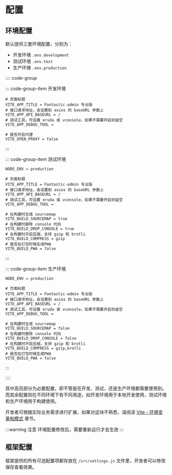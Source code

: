 # 配置

## 环境配置

默认提供三套环境配置，分别为：

- 开发环境 `.env.development`
- 测试环境 `.env.test`
- 生产环境 `.env.production`

:::: code-group

::: code-group-item 开发环境
```dot:no-line-numbers {1-6}
# 页面标题
VITE_APP_TITLE = Fantastic-admin 专业版
# 接口请求地址，会设置到 axios 的 baseURL 参数上
VITE_APP_API_BASEURL = /
# 调试工具，可设置 eruda 或 vconsole，如果不需要开启则留空
VITE_APP_DEBUG_TOOL =

# 是否开启代理
VITE_OPEN_PROXY = false
```
:::

::: code-group-item 测试环境
```dot:no-line-numbers {3-8}
NODE_ENV = production

# 页面标题
VITE_APP_TITLE = Fantastic-admin 专业版
# 接口请求地址，会设置到 axios 的 baseURL 参数上
VITE_APP_API_BASEURL = /
# 调试工具，可设置 eruda 或 vconsole，如果不需要开启则留空
VITE_APP_DEBUG_TOOL =

# 在构建时生成 sourcemap
VITE_BUILD_SOURCEMAP = true
# 在构建时删除 console 代码
VITE_BUILD_DROP_CONSOLE = true
# 在构建时开启压缩，支持 gzip 和 brotli
VITE_BUILD_COMPRESS = gzip
# 是否在打包时候生成PWA
VITE_BUILD_PWA = false
```
:::

::: code-group-item 生产环境
```dot:no-line-numbers {3-8}
NODE_ENV = production

# 页面标题
VITE_APP_TITLE = Fantastic-admin 专业版
# 接口请求地址，会设置到 axios 的 baseURL 参数上
VITE_APP_API_BASEURL = /
# 调试工具，可设置 eruda 或 vconsole，如果不需要开启则留空
VITE_APP_DEBUG_TOOL =

# 在构建时生成 sourcemap
VITE_BUILD_SOURCEMAP = false
# 在构建时删除 console 代码
VITE_BUILD_DROP_CONSOLE = false
# 在构建时开启压缩，支持 gzip 和 brotli
VITE_BUILD_COMPRESS = gzip,brotli
# 是否在打包时候生成PWA
VITE_BUILD_PWA = false
```
:::

::::

其中高亮部分为必要配置，即不管是在开发、测试，还是生产环境都需要使用到。而其余配置则在不同环境下有不同用途，如开发环境用于本地开发使用，测试环境和生产环境用于构建使用。

开发者可根据实际业务需求进行扩展，如果对这块不熟悉，请阅读 [Vite - 环境变量和模式](https://cn.vitejs.dev/guide/env-and-mode.html) 章节。

:::warning 注意
环境配置修改后，需要重新运行才会生效
:::

## 框架配置

框架提供的所有可选配置项都存放在 `/src/settings.js` 文件里，开发者可以修改保存查看效果。

